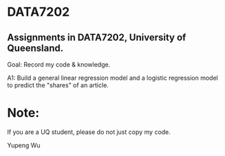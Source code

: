 # DATA7202
 
## Assignments in DATA7202, University of Queensland.

Goal: Record my code & knowledge.

A1: Build a general linear regression model and a logistic regression model to predict the "shares" of an article.

# Note:
If you are a UQ student, please do not just copy my code.

Yupeng Wu
